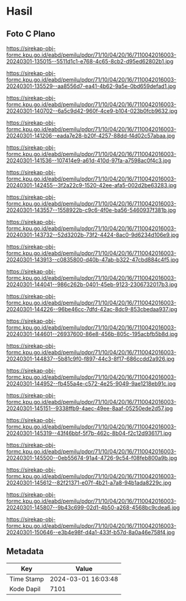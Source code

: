 # Hasil

## Foto C Plano

https://sirekap-obj-formc.kpu.go.id/eabd/pemilu/pdpr/71/10/04/20/16/7110042016003-20240301-135015--5511d1c1-e768-4c65-8cb2-d95ed62802b1.jpg

https://sirekap-obj-formc.kpu.go.id/eabd/pemilu/pdpr/71/10/04/20/16/7110042016003-20240301-135529--aa8556d7-ea41-4b62-9a5e-0bd659defad1.jpg

https://sirekap-obj-formc.kpu.go.id/eabd/pemilu/pdpr/71/10/04/20/16/7110042016003-20240301-140702--6a5c9d42-960f-4ce9-b104-023b0fcb9632.jpg

https://sirekap-obj-formc.kpu.go.id/eabd/pemilu/pdpr/71/10/04/20/16/7110042016003-20240301-141206--eada7e28-b20f-4257-88dd-f4d02c57abaa.jpg

https://sirekap-obj-formc.kpu.go.id/eabd/pemilu/pdpr/71/10/04/20/16/7110042016003-20240301-141536--107414e9-a61d-410d-97fa-a7598ac0f4c3.jpg

https://sirekap-obj-formc.kpu.go.id/eabd/pemilu/pdpr/71/10/04/20/16/7110042016003-20240301-142455--3f2a22c9-1520-42ee-afa5-002d2be63283.jpg

https://sirekap-obj-formc.kpu.go.id/eabd/pemilu/pdpr/71/10/04/20/16/7110042016003-20240301-143557--1558922b-c9c6-4f0e-ba56-5460937f381b.jpg

https://sirekap-obj-formc.kpu.go.id/eabd/pemilu/pdpr/71/10/04/20/16/7110042016003-20240301-143732--52d3202b-73f2-4424-8ac0-9d6234d106e9.jpg

https://sirekap-obj-formc.kpu.go.id/eabd/pemilu/pdpr/71/10/04/20/16/7110042016003-20240301-143913--c0835800-d40b-47ab-b322-47cbd884c4f5.jpg

https://sirekap-obj-formc.kpu.go.id/eabd/pemilu/pdpr/71/10/04/20/16/7110042016003-20240301-144041--986c262b-0401-45eb-9123-2306732017b3.jpg

https://sirekap-obj-formc.kpu.go.id/eabd/pemilu/pdpr/71/10/04/20/16/7110042016003-20240301-144226--96be46cc-7dfd-42ac-8dc9-853cbedaa937.jpg

https://sirekap-obj-formc.kpu.go.id/eabd/pemilu/pdpr/71/10/04/20/16/7110042016003-20240301-144601--26937600-86e8-456b-805c-195acbfb5b8d.jpg

https://sirekap-obj-formc.kpu.go.id/eabd/pemilu/pdpr/71/10/04/20/16/7110042016003-20240301-144837--5b81c9f0-f897-44c3-8f17-686ccdd2a926.jpg

https://sirekap-obj-formc.kpu.go.id/eabd/pemilu/pdpr/71/10/04/20/16/7110042016003-20240301-144952--fb455a4e-c572-4e25-9049-9ae1218eb91c.jpg

https://sirekap-obj-formc.kpu.go.id/eabd/pemilu/pdpr/71/10/04/20/16/7110042016003-20240301-145151--9338ffb9-4aec-49ee-8aaf-05250ede2d57.jpg

https://sirekap-obj-formc.kpu.go.id/eabd/pemilu/pdpr/71/10/04/20/16/7110042016003-20240301-145319--43f46bbf-5f7b-462c-8b04-f2c12d936171.jpg

https://sirekap-obj-formc.kpu.go.id/eabd/pemilu/pdpr/71/10/04/20/16/7110042016003-20240301-145500--0eb55674-91a4-4726-9c54-f08feb800a9b.jpg

https://sirekap-obj-formc.kpu.go.id/eabd/pemilu/pdpr/71/10/04/20/16/7110042016003-20240301-145612--82f21371-e07f-4b21-a7a8-94b1ada8229c.jpg

https://sirekap-obj-formc.kpu.go.id/eabd/pemilu/pdpr/71/10/04/20/16/7110042016003-20240301-145807--9b43c699-02d1-4b50-a268-4568bc9cdea6.jpg

https://sirekap-obj-formc.kpu.go.id/eabd/pemilu/pdpr/71/10/04/20/16/7110042016003-20240301-150646--e3b4e98f-d4a1-433f-b57d-8a0a46e758f4.jpg


## Metadata

| Key        | Value               |
| ---------- | ------------------- |
| Time Stamp | 2024-03-01 16:03:48 |
| Kode Dapil | 7101                |



